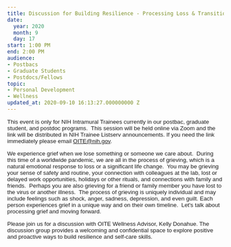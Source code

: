 ```yaml
---
title: Discussion for Building Resilience - Processing Loss & Transition
date:
  year: 2020
  month: 9
  day: 17
start: 1:00 PM
end: 2:00 PM
audience:
- Postbacs
- Graduate Students
- Postdocs/Fellows
topic:
- Personal Development
- Wellness
updated_at: 2020-09-10 16:13:27.000000000 Z
---
```

<span style="font-family: arial, helvetica, sans-serif; font-size:
10pt;">This event is only for NIH Intramural Trainees currently in our
postbac, graduate student, and postdoc programs.  This session will be
held online via Zoom and the link will be distributed in NIH Trainee
Listserv announcements. If you need the link immediately please email
OITE@nih.gov. </span>

<span style="font-family: arial, helvetica, sans-serif; font-size:
10pt;">We experience grief when we lose something or someone we care
about.  During this time of a worldwide pandemic, we are all in the
process of grieving, which is a natural emotional response to loss or a
significant life change.  You may be grieving your sense of safety and
routine, your connection with colleagues at the lab, lost or delayed
work opportunities, holidays or other rituals, and connections with
family and friends.  Perhaps you are also grieving for a friend or
family member you have lost to the virus or another illness.  The
process of grieving is uniquely individual and may include feelings such
as shock, anger, sadness, depression, and even guilt. Each person
experiences grief in a unique way and on their own timeline.  Let\'s
talk about processing grief and moving forward. </span>

<span style="font-family: arial, helvetica, sans-serif; font-size:
10pt;">Please join us for a discussion with OITE Wellness Advisor, Kelly
Donahue. The discussion group provides a welcoming and confidential
space to explore positive and proactive ways to build resilience and
self-care skills.</span>
